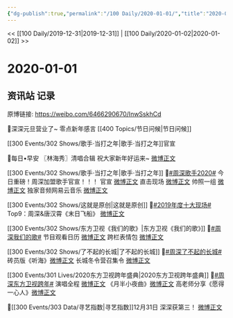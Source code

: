 ```yaml
---
{"dg-publish":true,"permalink":"/100 Daily/2020-01-01/","title":"2020-01-01","created":"2023-04-01T22:27:36.485+08:00","updated":"2023-04-01T22:30:44.928+08:00"}
---
```



<< [[100 Daily/2019-12-31\|2019-12-31]] | [[100 Daily/2020-01-02\|2020-01-02]] >>

# 2020-01-01

## 资讯站 记录

原博链接: https://weibo.com/6466290670/InwSskhCd

🌟深深元旦营业了~
零点新年感言 [](https://weibo.com/1736988591/Innkx80Sj) [[400 Topics/节日问候\|节日问候]]

[[300 Events/302 Shows/歌手·当打之年\|歌手·当打之年]]官宣 [](https://weibo.com/1736988591/Inwaakg4z)

🌟每日•早安
〖林海秀〗清唱合辑 祝大家新年好运来~
[微博正文](https://weibo.com/6466290670/Inr3CBnze)

[[300 Events/302 Shows/歌手·当打之年\|歌手·当打之年]]
🌟[#周深歌手2020#](https://s.weibo.com/weibo?q=%23%E5%91%A8%E6%B7%B1%E6%AD%8C%E6%89%8B2020%23)
今日重磅！周深加盟歌手官宣！！！
官宣 [微博正文](https://weibo.com/6466290670/InwckrzCI)
直击现场 [微博正文](https://weibo.com/6466290670/Inwe1pJLC)
帅照一组 [微博正文](https://weibo.com/6466290670/InwzjD3D9)
独家音频网易云音乐 [微博正文](https://weibo.com/6466290670/Inwv0cbgj)

[[300 Events/302 Shows/这就是原创\|这就是原创]]
🌟[#2019年度十大现场#](https://s.weibo.com/weibo?q=%232019%E5%B9%B4%E5%BA%A6%E5%8D%81%E5%A4%A7%E7%8E%B0%E5%9C%BA%23)
Top9：周深&唐汉霄《末日飞船》
[微博正文](https://weibo.com/6466290670/InvJLCzcm)

[[300 Events/302 Shows/东方卫视《我们的歌》\|东方卫视《我们的歌》]]
🌟[#周深我们的歌#](https://s.weibo.com/weibo?q=%23%E5%91%A8%E6%B7%B1%E6%88%91%E4%BB%AC%E7%9A%84%E6%AD%8C%23)
节目观看日历 [微博正文](https://weibo.com/6466290670/IntZzkiCT)
跨栏表情包 [微博正文](https://weibo.com/6466290670/InvmP5itI)

[[300 Events/302 Shows/了不起的长城\|了不起的长城]]
🌟[#周深了不起的长城#](https://s.weibo.com/weibo?q=%23%E5%91%A8%E6%B7%B1%E4%BA%86%E4%B8%8D%E8%B5%B7%E7%9A%84%E9%95%BF%E5%9F%8E%23)
砖员版《听海》[微博正文](https://weibo.com/6466290670/InuxMlOGj)
长城冬令营召集令 [微博正文](https://weibo.com/6466290670/IntM6wZnT)

[[300 Events/301 Lives/2020东方卫视跨年盛典\|2020东方卫视跨年盛典]]
🌟[#周深东方卫视跨年#](https://s.weibo.com/weibo?q=%23%E5%91%A8%E6%B7%B1%E4%B8%9C%E6%96%B9%E5%8D%AB%E8%A7%86%E8%B7%A8%E5%B9%B4%23)
演唱全程 [微博正文](https://weibo.com/6466290670/IntIh1Cvz)
《月半小夜曲》[微博正文](https://weibo.com/6466290670/InswUbNDc)
高老师分享《愿得一心人》[微博正文](https://weibo.com/6466290670/Inr1pdQc1)

🌟[[300 Events/303 Data/寻艺指数\|寻艺指数]]12月31日 深深获第三！
[微博正文](https://weibo.com/6466290670/InrDbhoFb)

